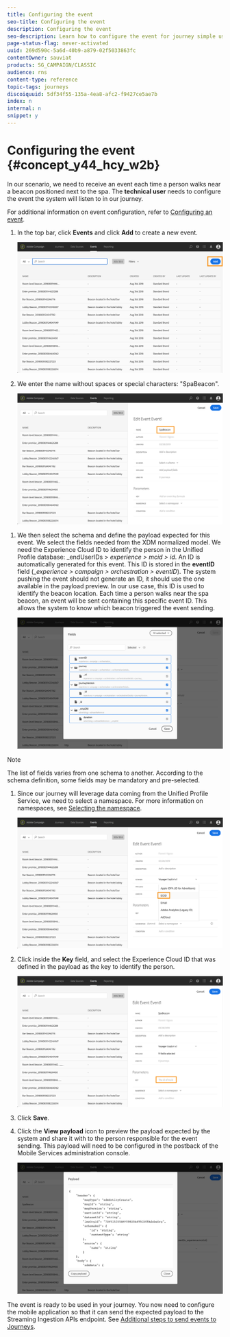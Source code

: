 ```yaml
---
title: Configuring the event
seo-title: Configuring the event
description: Configuring the event
seo-description: Learn how to configure the event for journey simple use case
page-status-flag: never-activated
uuid: 269d590c-5a6d-40b9-a879-02f5033863fc
contentOwner: sauviat
products: SG_CAMPAIGN/CLASSIC
audience: rns
content-type: reference
topic-tags: journeys
discoiquuid: 5df34f55-135a-4ea8-afc2-f9427ce5ae7b
index: n
internal: n
snippet: y
---
```


# Configuring the event {#concept_y44_hcy_w2b}

In our scenario, we need to receive an event each time a person walks near a beacon positioned next to the spa. The **technical user** needs to configure the event the system will listen to in our journey.

For additional information on event configuration, refer to [Configuring an event](event.md#concept_gfj_fqt_52b).

1. In the top bar, click **Events** and click **Add** to create a new event.

    ![](assets/journeyuc1_1.png)

1. We enter the name without spaces or special characters: "SpaBeacon".

    ![](assets/journeyuc1_2.png)

<!--li>Select the **Mobile - Streaming Ingestion APIs** event type. Events are sent from the customers' mobile phone through the Mobile SDK.![](assets/journeyuc1_4.png" placement="break" width="800" id="image_qgr_2mn_z2b"/></li-->

1. We then select the schema and define the payload expected for this event. We select the fields needed from the XDM normalized model. We need the Experience Cloud ID to identify the person in the Unified Profile database: _endUserIDs > _experience > mcid > id_. An ID is automatically generated for this event. This ID is stored in the **eventID** field (__experience > campaign > orchestration > eventID_). The system pushing the event should not generate an ID, it should use the one available in the payload preview. In our use case, this ID is used to identify the beacon location. Each time a person walks near the spa beacon, an event will be sent containing this specific event ID. This allows the system to know which beacon triggered the event sending.

    ![](assets/journeyuc1_3.png)

>[!NOTE]
>
>The list of fields varies from one schema to another. According to the schema definition, some fields may be mandatory and pre-selected.

1. Since our journey will leverage data coming from the Unified Profile Service, we need to select a namespace. For more information on namespaces, see [Selecting the namespace](eventnamespace.md#concept_ckb_3qt_52b).

    ![](assets/journeyuc1_6.png)

1. Click inside the **Key** field, and select the Experience Cloud ID that was defined in the payload as the key to identify the person. 

    ![](assets/journeyuc1_5.png)

1. Click **Save**.

1. Click the **View payload** icon to preview the payload expected by the system and share it with to the person responsible for the event sending. This payload will need to be configured in the postback of the Mobile Services administration console. 

    ![](assets/journeyuc1_7.png)

The event is ready to be used in your journey. You now need to configure the mobile application so that it can send the expected payload to the Streaming Ingestion APIs endpoint. See [Additional steps to send events to Journeys](eventsteps.md#concept_xrz_n1q_y2b).
